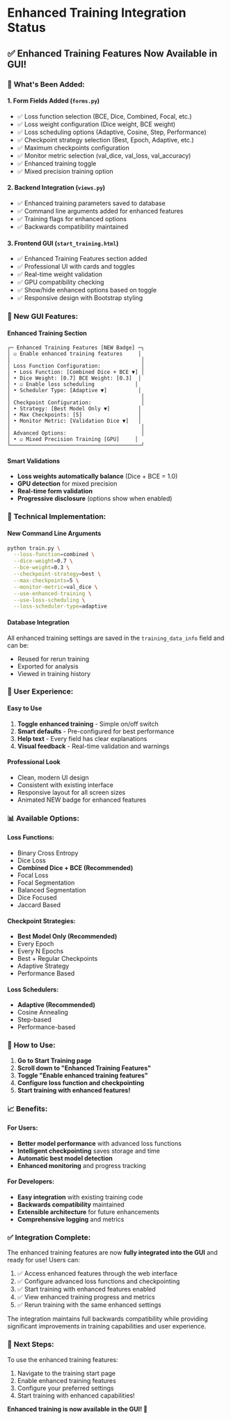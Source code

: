 # Enhanced Training Integration Status

## ✅ **Enhanced Training Features Now Available in GUI!**

### 🎯 **What's Been Added:**

#### 1. **Form Fields Added (`forms.py`)**
- ✅ Loss function selection (BCE, Dice, Combined, Focal, etc.)
- ✅ Loss weight configuration (Dice weight, BCE weight)
- ✅ Loss scheduling options (Adaptive, Cosine, Step, Performance)
- ✅ Checkpoint strategy selection (Best, Epoch, Adaptive, etc.)
- ✅ Maximum checkpoints configuration
- ✅ Monitor metric selection (val_dice, val_loss, val_accuracy)
- ✅ Enhanced training toggle
- ✅ Mixed precision training option

#### 2. **Backend Integration (`views.py`)**
- ✅ Enhanced training parameters saved to database
- ✅ Command line arguments added for enhanced features
- ✅ Training flags for enhanced options
- ✅ Backwards compatibility maintained

#### 3. **Frontend GUI (`start_training.html`)**
- ✅ Enhanced Training Features section added
- ✅ Professional UI with cards and toggles
- ✅ Real-time weight validation
- ✅ GPU compatibility checking
- ✅ Show/hide enhanced options based on toggle
- ✅ Responsive design with Bootstrap styling

### 🚀 **New GUI Features:**

#### **Enhanced Training Section**
```
┌─ Enhanced Training Features [NEW Badge] ─┐
│ ☑️ Enable enhanced training features     │
│                                          │
│ Loss Function Configuration:             │
│ • Loss Function: [Combined Dice + BCE ▼] │
│ • Dice Weight: [0.7] BCE Weight: [0.3]  │
│ • ☑️ Enable loss scheduling             │
│ • Scheduler Type: [Adaptive ▼]          │
│                                          │
│ Checkpoint Configuration:                │
│ • Strategy: [Best Model Only ▼]         │
│ • Max Checkpoints: [5]                  │
│ • Monitor Metric: [Validation Dice ▼]   │
│                                          │
│ Advanced Options:                        │
│ • ☑️ Mixed Precision Training [GPU]     │
└──────────────────────────────────────────┘
```

#### **Smart Validations**
- **Loss weights automatically balance** (Dice + BCE = 1.0)
- **GPU detection** for mixed precision
- **Real-time form validation**
- **Progressive disclosure** (options show when enabled)

### 🔧 **Technical Implementation:**

#### **New Command Line Arguments**
```bash
python train.py \
  --loss-function=combined \
  --dice-weight=0.7 \
  --bce-weight=0.3 \
  --checkpoint-strategy=best \
  --max-checkpoints=5 \
  --monitor-metric=val_dice \
  --use-enhanced-training \
  --use-loss-scheduling \
  --loss-scheduler-type=adaptive
```

#### **Database Integration**
All enhanced training settings are saved in the `training_data_info` field and can be:
- Reused for rerun training
- Exported for analysis
- Viewed in training history

### 🎨 **User Experience:**

#### **Easy to Use**
1. **Toggle enhanced training** - Simple on/off switch
2. **Smart defaults** - Pre-configured for best performance
3. **Help text** - Every field has clear explanations
4. **Visual feedback** - Real-time validation and warnings

#### **Professional Look**
- Clean, modern UI design
- Consistent with existing interface
- Responsive layout for all screen sizes
- Animated NEW badge for enhanced features

### 📊 **Available Options:**

#### **Loss Functions:**
- Binary Cross Entropy
- Dice Loss
- **Combined Dice + BCE (Recommended)**
- Focal Loss
- Focal Segmentation
- Balanced Segmentation
- Dice Focused
- Jaccard Based

#### **Checkpoint Strategies:**
- **Best Model Only (Recommended)**
- Every Epoch
- Every N Epochs
- Best + Regular Checkpoints
- Adaptive Strategy
- Performance Based

#### **Loss Schedulers:**
- **Adaptive (Recommended)**
- Cosine Annealing
- Step-based
- Performance-based

### 🚀 **How to Use:**

1. **Go to Start Training page**
2. **Scroll down to "Enhanced Training Features"**
3. **Toggle "Enable enhanced training features"**
4. **Configure loss function and checkpointing**
5. **Start training with enhanced features!**

### 📈 **Benefits:**

#### **For Users:**
- **Better model performance** with advanced loss functions
- **Intelligent checkpointing** saves storage and time
- **Automatic best model detection**
- **Enhanced monitoring** and progress tracking

#### **For Developers:**
- **Easy integration** with existing training code
- **Backwards compatibility** maintained
- **Extensible architecture** for future enhancements
- **Comprehensive logging** and metrics

### ✅ **Integration Complete:**

The enhanced training features are now **fully integrated into the GUI** and ready for use! Users can:

1. ✅ Access enhanced features through the web interface
2. ✅ Configure advanced loss functions and checkpointing
3. ✅ Start training with enhanced features enabled
4. ✅ View enhanced training progress and metrics
5. ✅ Rerun training with the same enhanced settings

The integration maintains full backwards compatibility while providing significant improvements in training capabilities and user experience.

### 🔗 **Next Steps:**

To use the enhanced training features:
1. Navigate to the training start page
2. Enable enhanced training features
3. Configure your preferred settings
4. Start training with enhanced capabilities!

**Enhanced training is now available in the GUI! 🎉**
